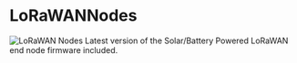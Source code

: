 # LoRaWANNodes
![LoRaWAN Nodes]([http://url/to/img.png](https://raw.githubusercontent.com/mi3nts/LoRaWANNodes/main/resources/design.png))
Latest version of the Solar/Battery Powered LoRaWAN end node firmware included.
